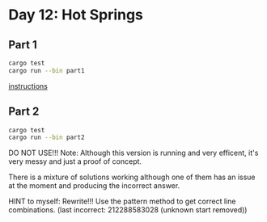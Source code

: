 # Day 12: Hot Springs

<!-- ![Completed](completed.png) -->

## Part 1

```bash
cargo test
cargo run --bin part1
```

[instructions](https://adventofcode.com/2023/day/11)


## Part 2

```bash
cargo test
cargo run --bin part2
```

DO NOT USE!!!
Note: Although this version is running and very efficent, it's very messy and just a proof of concept.

There is a mixture of solutions working although one of them has an issue at the moment and producing the incorrect answer.

HINT to myself: Rewrite!!! Use the pattern method to get correct line combinations. (last incorrect: 212288583028 (unknown start removed))
